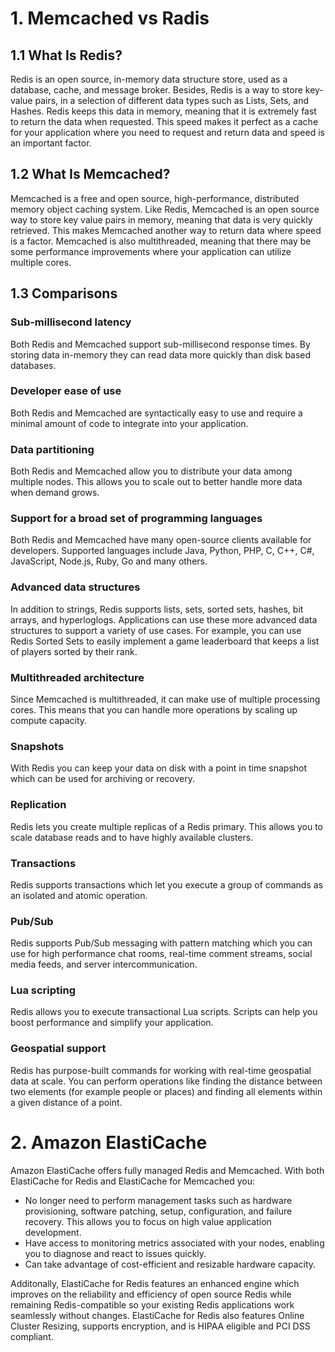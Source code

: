 # 1. Memcached vs Radis

## 1.1 What Is Redis?
Redis is an open source, in-memory data structure store, used as a database, cache, and message broker.
Besides, Redis is a way to store key-value pairs, in a selection of different data types such as Lists, Sets, and Hashes. 
Redis keeps this data in memory, meaning that it is extremely fast to return the data when requested. 
This speed makes it perfect as a cache for your application where you need to request and return data and speed is an important factor.

## 1.2 What Is Memcached?
Memcached is a free and open source, high-performance, distributed memory object caching system. 
Like Redis, Memcached is an open source way to store key value pairs in memory, meaning that data is very quickly retrieved. 
This makes Memcached another way to return data where speed is a factor. Memcached is also multithreaded, 
meaning that there may be some performance improvements where your application can utilize multiple cores.

## 1.3 Comparisons

### Sub-millisecond latency
Both Redis and Memcached support sub-millisecond response times. By storing data in-memory they can read data more quickly than disk based databases.

### Developer ease of use
Both Redis and Memcached are syntactically easy to use and require a minimal amount of code to integrate into your application.

### Data partitioning
Both Redis and Memcached allow you to distribute your data among multiple nodes. This allows you to scale out to better handle more data when demand grows.

### Support for a broad set of programming languages
Both Redis and Memcached have many open-source clients available for developers. Supported languages include Java, Python, PHP, C, C++, C#, JavaScript, Node.js, Ruby, Go and many others.

### Advanced data structures
In addition to strings, Redis supports lists, sets, sorted sets, hashes, bit arrays, and hyperloglogs. Applications can use these more advanced data structures to support a variety of use cases. For example, you can use Redis Sorted Sets to easily implement a game leaderboard that keeps a list of players sorted by their rank.

### Multithreaded architecture
Since Memcached is multithreaded, it can make use of multiple processing cores. This means that you can handle more operations by scaling up compute capacity.

### Snapshots
With Redis you can keep your data on disk with a point in time snapshot which can be used for archiving or recovery.

### Replication
Redis lets you create multiple replicas of a Redis primary. This allows you to scale database reads and to have highly available clusters.

### Transactions
Redis supports transactions which let you execute a group of commands as an isolated and atomic operation.

### Pub/Sub
Redis supports Pub/Sub messaging with pattern matching which you can use for high performance chat rooms, real-time comment streams, social media feeds, and server intercommunication.

### Lua scripting
Redis allows you to execute transactional Lua scripts. Scripts can help you boost performance and simplify your application.

### Geospatial support
Redis has purpose-built commands for working with real-time geospatial data at scale. You can perform operations like finding the distance between two elements (for example people or places) and finding all elements within a given distance of a point.

# 2. Amazon ElastiCache
Amazon ElastiCache offers fully managed Redis and Memcached. With both ElastiCache for Redis and ElastiCache for Memcached you:

- No longer need to perform management tasks such as hardware provisioning, software patching, setup, configuration, and failure recovery. This allows you to focus on high value application development.
- Have access to monitoring metrics associated with your nodes, enabling you to diagnose and react to issues quickly.
- Can take advantage of cost-efficient and resizable hardware capacity.

Additonally, ElastiCache for Redis features an enhanced engine which improves on the reliability and efficiency of open source Redis while remaining Redis-compatible so your existing Redis applications work seamlessly without changes. ElastiCache for Redis also features Online Cluster Resizing, supports encryption, and is HIPAA eligible and PCI DSS compliant.

